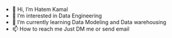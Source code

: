 - 👋 Hi, I’m Hatem Kamal
- 👀 I’m interested in Data Engineering
- 🌱 I’m currently learning Data Modeling and Data warehousing
- 📫 How to reach me Just DM me or send email

<!---
HMMK99/HMMK99 is a ✨ special ✨ repository because its `README.md` (this file) appears on your GitHub profile.
You can click the Preview link to take a look at your changes.
--->
